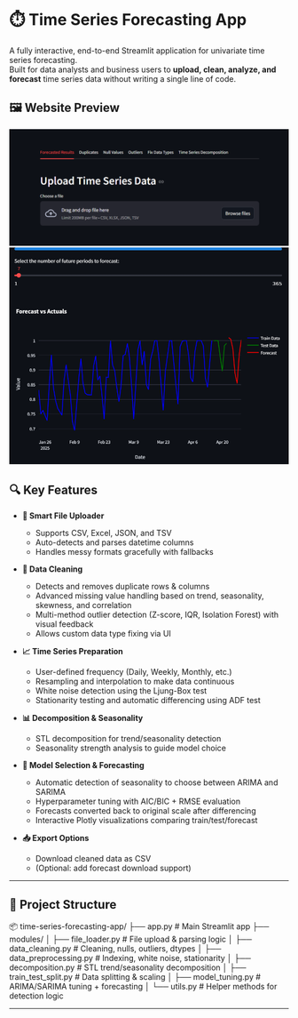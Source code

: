 # ⏱️ Time Series Forecasting App

A fully interactive, end-to-end Streamlit application for univariate time series forecasting.  
Built for data analysts and business users to **upload, clean, analyze, and forecast** time series data without writing a single line of code.

## 🖼️ Website Preview

![Website UI](Screenshots/website-overview.png)
![Results Overview](Screenshots/results-overview.png)

## 🔍 Key Features

- **📂 Smart File Uploader**
  - Supports CSV, Excel, JSON, and TSV
  - Auto-detects and parses datetime columns
  - Handles messy formats gracefully with fallbacks

- **🧼 Data Cleaning**
  - Detects and removes duplicate rows & columns
  - Advanced missing value handling based on trend, seasonality, skewness, and correlation
  - Multi-method outlier detection (Z-score, IQR, Isolation Forest) with visual feedback
  - Allows custom data type fixing via UI

- **📈 Time Series Preparation**
  - User-defined frequency (Daily, Weekly, Monthly, etc.)
  - Resampling and interpolation to make data continuous
  - White noise detection using the Ljung-Box test
  - Stationarity testing and automatic differencing using ADF test

- **📊 Decomposition & Seasonality**
  - STL decomposition for trend/seasonality detection
  - Seasonality strength analysis to guide model choice

- **🧠 Model Selection & Forecasting**
  - Automatic detection of seasonality to choose between ARIMA and SARIMA
  - Hyperparameter tuning with AIC/BIC + RMSE evaluation
  - Forecasts converted back to original scale after differencing
  - Interactive Plotly visualizations comparing train/test/forecast

- **📥 Export Options**
  - Download cleaned data as CSV
  - (Optional: add forecast download support)

---

## 🧱 Project Structure

📦 time-series-forecasting-app/ ├── app.py # Main Streamlit app ├── modules/ │ ├── file_loader.py # File upload & parsing logic │ ├── data_cleaning.py # Cleaning, nulls, outliers, dtypes │ ├── data_preprocessing.py # Indexing, white noise, stationarity │ ├── decomposition.py # STL trend/seasonality decomposition │ ├── train_test_split.py # Data splitting & scaling │ ├── model_tuning.py # ARIMA/SARIMA tuning + forecasting │ └── utils.py # Helper methods for detection logic

---
